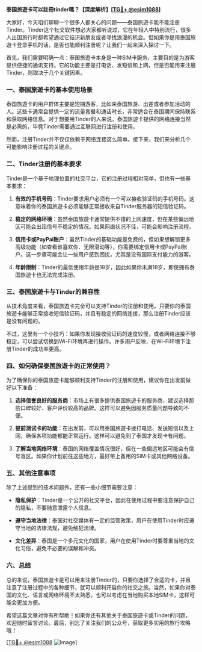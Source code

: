 **泰国旅遊卡可以註冊tinder嗎？【深度解析】[[TG💪+ @esim1088](https://t.me/s/esim1088)]**

大家好，今天咱们聊聊一个很多人都关心的问题——泰国旅遊卡能不能注册Tinder。Tinder这个社交软件想必大家都听说过，它在年轻人中特别流行，很多人出国旅行时都希望通过它结识新朋友或者寻找浪漫的机会。但如果你是用泰国旅遊卡登录手机的话，是否也能顺利注册呢？让我们一起来深入探讨一下。

首先，我们需要明确一点：泰国旅遊卡本身是一种SIM卡服务，主要目的是为游客提供便捷的通讯支持。它的功能主要是打电话、发短信和上网，但是否能用来注册Tinder，则取决于几个关键因素。

### 一、泰国旅遊卡的基本使用场景

泰国旅遊卡的用户群体主要是短期游客，比如来泰国旅游、出差或者参加活动的人。这些卡通常会提供一定的流量套餐和通话时长，非常适合在泰国期间保持联系和获取网络信息。对于想要用Tinder的人来说，泰国旅遊卡提供的网络连接当然是必需的，毕竟Tinder需要通过互联网进行注册和使用。

然而，注册Tinder并不仅仅依赖于网络连接这么简单。接下来，我们来分析几个可能影响注册过程的关键点。

### 二、Tinder注册的基本要求

Tinder是一个基于地理位置的社交平台，它的注册过程相对简单，但也有一些基本要求：

1. **有效的手机号码**：Tinder要求用户必须有一个可以接收验证码的手机号码。这意味着你的泰国旅遊卡必须能够正常接收来自Tinder服务器的短信验证码。
   
2. **稳定的网络环境**：虽然泰国旅遊卡通常提供不错的上网速度，但在某些偏远地区可能会出现信号不稳定的情况。如果网络状况不佳，可能会影响注册流程。

3. **信用卡或PayPal账户**：虽然Tinder的基础功能是免费的，但如果想解锁更多高级功能（如查看谁喜欢你、无限滑动等），你需要绑定信用卡或PayPal账户。这一步骤可能会让一些用户感到困扰，尤其是没有国际支付能力的游客。

4. **年龄限制**：Tinder的最低使用年龄是18岁，因此如果你未满18岁，即使拥有泰国旅遊卡也无法完成注册。

### 三、泰国旅遊卡与Tinder的兼容性

从技术角度来看，泰国旅遊卡完全可以支持Tinder的注册和使用。只要你的泰国旅遊卡能够正常接收短信验证码，并且有稳定的网络连接，那么注册Tinder应该是没有问题的。

不过，这里有一个小技巧：如果你发现接收验证码的速度较慢，或者网络连接不够稳定，可以尝试切换到Wi-Fi环境再进行操作。许多用户反映，在Wi-Fi环境下注册Tinder的成功率更高。

### 四、如何确保泰国旅遊卡的正常使用？

为了确保你的泰国旅遊卡能够顺利支持Tinder的注册和使用，建议你在出发前做好以下准备：

1. **选择信誉良好的服务商**：市场上有很多提供泰国旅遊卡的服务商，建议选择那些口碑较好、客户评价较高的品牌。这样可以避免因服务质量问题导致的不便。

2. **提前测试卡的功能**：在出发前，可以用泰国旅遊卡拨打电话、发送短信以及上网，确保各项功能都能正常运行。这样可以避免到了泰国才发现卡有问题。

3. **了解当地网络环境**：泰国的网络覆盖情况很好，但在一些偏远地区可能会有信号盲区。如果你计划前往这些地方，最好带上备用的SIM卡或其他网络设备。

### 五、其他注意事项

除了上述提到的技术问题外，还有一些小细节需要注意：

- **隐私保护**：Tinder是一个公开的社交平台，因此在使用过程中要注意保护自己的隐私，不要随意泄露个人信息。
  
- **遵守当地法律**：泰国对社交媒体有一定的监管政策，用户在使用Tinder时应遵守当地的法律法规，避免触犯法律。

- **文化差异**：泰国是一个多元文化的国家，用户在使用Tinder时要尊重当地的文化习俗，避免不必要的误解和冲突。

### 六、总结

总的来说，泰国旅遊卡是可以用来注册Tinder的，只要你选择了合适的卡，并且注意了注册过程中的各种细节，就可以顺利开启你的社交之旅。当然，如果你对泰国的文化、语言或网络环境不太熟悉，也可以考虑在当地购买本地SIM卡，这样可能会更加方便。

希望这篇文章对你有所帮助！如果你还有其他关于泰国旅遊卡或Tinder的问题，欢迎随时留言讨论。最后，别忘了关注我们的公众号，获取更多实用的旅行攻略哦！

[[TG💪+ @esim1088](https://t.me/s/esim1088) ![Image](https://i.postimg.cc/4NQfJmqS/Snipaste-2025-05-13-00-14-12.png)]